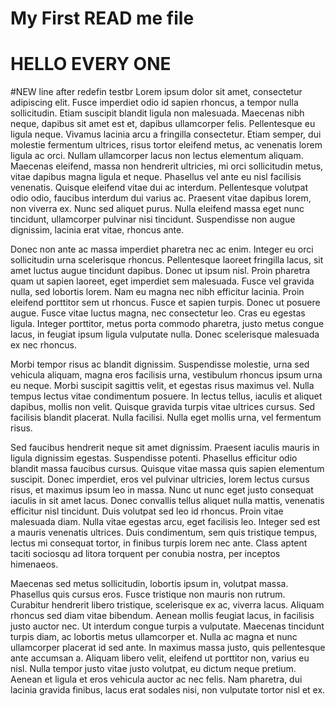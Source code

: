 # My First READ me file
# HELLO EVERY ONE
#NEW line after redefin testbr
Lorem ipsum dolor sit amet, consectetur adipiscing elit. Fusce imperdiet odio id sapien rhoncus, a tempor nulla sollicitudin. Etiam suscipit blandit ligula non malesuada. Maecenas nibh neque, dapibus sit amet est et, dapibus ullamcorper felis. Pellentesque eu ligula neque. Vivamus lacinia arcu a fringilla consectetur. Etiam semper, dui molestie fermentum ultrices, risus tortor eleifend metus, ac venenatis lorem ligula ac orci. Nullam ullamcorper lacus non lectus elementum aliquam. Maecenas eleifend, massa non hendrerit ultricies, mi orci sollicitudin metus, vitae dapibus magna ligula et neque. Phasellus vel ante eu nisl facilisis venenatis. Quisque eleifend vitae dui ac interdum. Pellentesque volutpat odio odio, faucibus interdum dui varius ac. Praesent vitae dapibus lorem, non viverra ex. Nunc sed aliquet purus. Nulla eleifend massa eget nunc tincidunt, ullamcorper pulvinar nisi tincidunt. Suspendisse non augue dignissim, lacinia erat vitae, rhoncus ante.

Donec non ante ac massa imperdiet pharetra nec ac enim. Integer eu orci sollicitudin urna scelerisque rhoncus. Pellentesque laoreet fringilla lacus, sit amet luctus augue tincidunt dapibus. Donec ut ipsum nisl. Proin pharetra quam ut sapien laoreet, eget imperdiet sem malesuada. Fusce vel gravida nulla, sed lobortis lorem. Nam eu magna nec nibh efficitur lacinia. Proin eleifend porttitor sem ut rhoncus. Fusce et sapien turpis. Donec ut posuere augue. Fusce vitae luctus magna, nec consectetur leo. Cras eu egestas ligula. Integer porttitor, metus porta commodo pharetra, justo metus congue lacus, in feugiat ipsum ligula vulputate nulla. Donec scelerisque malesuada ex nec rhoncus.

Morbi tempor risus ac blandit dignissim. Suspendisse molestie, urna sed vehicula aliquam, magna eros facilisis urna, vestibulum rhoncus ipsum urna eu neque. Morbi suscipit sagittis velit, et egestas risus maximus vel. Nulla tempus lectus vitae condimentum posuere. In lectus tellus, iaculis et aliquet dapibus, mollis non velit. Quisque gravida turpis vitae ultrices cursus. Sed facilisis blandit placerat. Nulla facilisi. Nulla eget mollis urna, vel fermentum risus.

Sed faucibus hendrerit neque sit amet dignissim. Praesent iaculis mauris in ligula dignissim egestas. Suspendisse potenti. Phasellus efficitur odio blandit massa faucibus cursus. Quisque vitae massa quis sapien elementum suscipit. Donec imperdiet, eros vel pulvinar ultricies, lorem lectus cursus risus, et maximus ipsum leo in massa. Nunc ut nunc eget justo consequat iaculis in sit amet lacus. Donec convallis tellus aliquet nulla mattis, venenatis efficitur nisl tincidunt. Duis volutpat sed leo id rhoncus. Proin vitae malesuada diam. Nulla vitae egestas arcu, eget facilisis leo. Integer sed est a mauris venenatis ultrices. Duis condimentum, sem quis tristique tempus, lectus mi consequat tortor, in finibus turpis lorem nec ante. Class aptent taciti sociosqu ad litora torquent per conubia nostra, per inceptos himenaeos.

Maecenas sed metus sollicitudin, lobortis ipsum in, volutpat massa. Phasellus quis cursus eros. Fusce tristique non mauris non rutrum. Curabitur hendrerit libero tristique, scelerisque ex ac, viverra lacus. Aliquam rhoncus sed diam vitae bibendum. Aenean mollis feugiat lacus, in facilisis justo auctor nec. Ut interdum congue turpis a vulputate. Maecenas tincidunt turpis diam, ac lobortis metus ullamcorper et. Nulla ac magna et nunc ullamcorper placerat id sed ante. In maximus massa justo, quis pellentesque ante accumsan a. Aliquam libero velit, eleifend ut porttitor non, varius eu nisl. Nulla tempor justo vitae justo volutpat, eu dictum neque pretium. Aenean et ligula et eros vehicula auctor ac nec felis. Nam pharetra, dui lacinia gravida finibus, lacus erat sodales nisi, non vulputate tortor nisl et ex.
